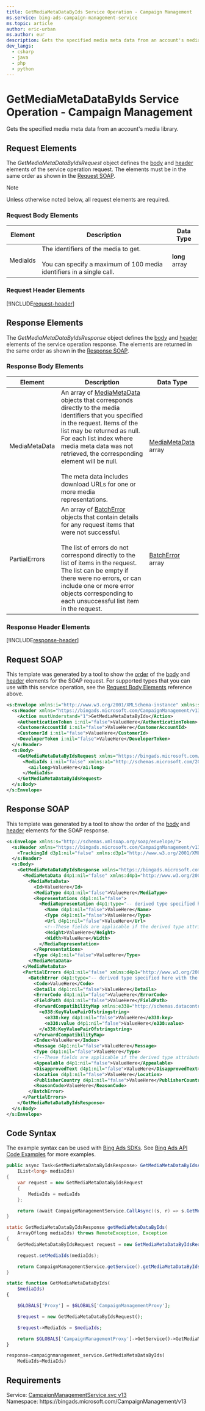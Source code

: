 ```yaml
---
title: GetMediaMetaDataByIds Service Operation - Campaign Management
ms.service: bing-ads-campaign-management-service
ms.topic: article
author: eric-urban
ms.author: eur
description: Gets the specified media meta data from an account's media library.
dev_langs: 
  - csharp
  - java
  - php
  - python
---
```

# GetMediaMetaDataByIds Service Operation - Campaign Management
Gets the specified media meta data from an account's media library.

## <a name="request"></a>Request Elements
The *GetMediaMetaDataByIdsRequest* object defines the [body](#request-body) and [header](#request-header) elements of the service operation request. The elements must be in the same order as shown in the [Request SOAP](#request-soap). 

> [!NOTE]
> Unless otherwise noted below, all request elements are required.

### <a name="request-body"></a>Request Body Elements

|Element|Description|Data Type|
|-----------|---------------|-------------|
|<a name="mediaids"></a>MediaIds|The identifiers of the media to get.<br/><br/>You can specify a maximum of 100 media identifiers in a single call.|**long** array|

### <a name="request-header"></a>Request Header Elements
[!INCLUDE[request-header](./includes/request-header.md)]

## <a name="response"></a>Response Elements
The *GetMediaMetaDataByIdsResponse* object defines the [body](#response-body) and [header](#response-header) elements of the service operation response. The elements are returned in the same order as shown in the [Response SOAP](#response-soap).

### <a name="response-body"></a>Response Body Elements

|Element|Description|Data Type|
|-----------|---------------|-------------|
|<a name="mediametadata"></a>MediaMetaData|An array of [MediaMetaData](mediametadata.md) objects that corresponds directly to the media identifiers that you specified in the request. Items of the list may be returned as null. For each list index where media meta data was not retrieved, the corresponding element will be null.<br/><br/>The meta data includes download URLs for one or more media representations.|[MediaMetaData](mediametadata.md) array|
|<a name="partialerrors"></a>PartialErrors|An array of [BatchError](batcherror.md) objects that contain details for any request items that were not successful.<br/><br/>The list of errors do not correspond directly to the list of items in the request. The list can be empty if there were no errors, or can include one or more error objects corresponding to each unsuccessful list item in the request.|[BatchError](batcherror.md) array|

### <a name="response-header"></a>Response Header Elements
[!INCLUDE[response-header](./includes/response-header.md)]

## <a name="request-soap"></a>Request SOAP
This template was generated by a tool to show the [order](../guides/services-protocol.md#element-order) of the [body](#request-body) and [header](#request-header) elements for the SOAP request. For supported types that you can use with this service operation, see the [Request Body Elements](#request-body) reference above.

```xml
<s:Envelope xmlns:i="http://www.w3.org/2001/XMLSchema-instance" xmlns:s="http://schemas.xmlsoap.org/soap/envelope/">
  <s:Header xmlns="https://bingads.microsoft.com/CampaignManagement/v13">
    <Action mustUnderstand="1">GetMediaMetaDataByIds</Action>
    <AuthenticationToken i:nil="false">ValueHere</AuthenticationToken>
    <CustomerAccountId i:nil="false">ValueHere</CustomerAccountId>
    <CustomerId i:nil="false">ValueHere</CustomerId>
    <DeveloperToken i:nil="false">ValueHere</DeveloperToken>
  </s:Header>
  <s:Body>
    <GetMediaMetaDataByIdsRequest xmlns="https://bingads.microsoft.com/CampaignManagement/v13">
      <MediaIds i:nil="false" xmlns:a1="http://schemas.microsoft.com/2003/10/Serialization/Arrays">
        <a1:long>ValueHere</a1:long>
      </MediaIds>
    </GetMediaMetaDataByIdsRequest>
  </s:Body>
</s:Envelope>
```

## <a name="response-soap"></a>Response SOAP
This template was generated by a tool to show the order of the [body](#response-body) and [header](#response-header) elements for the SOAP response.

```xml
<s:Envelope xmlns:s="http://schemas.xmlsoap.org/soap/envelope/">
  <s:Header xmlns="https://bingads.microsoft.com/CampaignManagement/v13">
    <TrackingId d3p1:nil="false" xmlns:d3p1="http://www.w3.org/2001/XMLSchema-instance">ValueHere</TrackingId>
  </s:Header>
  <s:Body>
    <GetMediaMetaDataByIdsResponse xmlns="https://bingads.microsoft.com/CampaignManagement/v13">
      <MediaMetaData d4p1:nil="false" xmlns:d4p1="http://www.w3.org/2001/XMLSchema-instance">
        <MediaMetaData>
          <Id>ValueHere</Id>
          <MediaType d4p1:nil="false">ValueHere</MediaType>
          <Representations d4p1:nil="false">
            <MediaRepresentation d4p1:type="-- derived type specified here with the appropriate prefix --">
              <Name d4p1:nil="false">ValueHere</Name>
              <Type d4p1:nil="false">ValueHere</Type>
              <Url d4p1:nil="false">ValueHere</Url>
              <!--These fields are applicable if the derived type attribute is set to ImageMediaRepresentation-->
              <Height>ValueHere</Height>
              <Width>ValueHere</Width>
            </MediaRepresentation>
          </Representations>
          <Type d4p1:nil="false">ValueHere</Type>
        </MediaMetaData>
      </MediaMetaData>
      <PartialErrors d4p1:nil="false" xmlns:d4p1="http://www.w3.org/2001/XMLSchema-instance">
        <BatchError d4p1:type="-- derived type specified here with the appropriate prefix --">
          <Code>ValueHere</Code>
          <Details d4p1:nil="false">ValueHere</Details>
          <ErrorCode d4p1:nil="false">ValueHere</ErrorCode>
          <FieldPath d4p1:nil="false">ValueHere</FieldPath>
          <ForwardCompatibilityMap xmlns:e338="http://schemas.datacontract.org/2004/07/System.Collections.Generic" d4p1:nil="false">
            <e338:KeyValuePairOfstringstring>
              <e338:key d4p1:nil="false">ValueHere</e338:key>
              <e338:value d4p1:nil="false">ValueHere</e338:value>
            </e338:KeyValuePairOfstringstring>
          </ForwardCompatibilityMap>
          <Index>ValueHere</Index>
          <Message d4p1:nil="false">ValueHere</Message>
          <Type d4p1:nil="false">ValueHere</Type>
          <!--These fields are applicable if the derived type attribute is set to EditorialError-->
          <Appealable d4p1:nil="false">ValueHere</Appealable>
          <DisapprovedText d4p1:nil="false">ValueHere</DisapprovedText>
          <Location d4p1:nil="false">ValueHere</Location>
          <PublisherCountry d4p1:nil="false">ValueHere</PublisherCountry>
          <ReasonCode>ValueHere</ReasonCode>
        </BatchError>
      </PartialErrors>
    </GetMediaMetaDataByIdsResponse>
  </s:Body>
</s:Envelope>
```

## <a name="example"></a>Code Syntax
The example syntax can be used with [Bing Ads SDKs](../guides/client-libraries.md). See [Bing Ads API Code Examples](../guides/code-examples.md) for more examples.
```csharp
public async Task<GetMediaMetaDataByIdsResponse> GetMediaMetaDataByIdsAsync(
	IList<long> mediaIds)
{
	var request = new GetMediaMetaDataByIdsRequest
	{
		MediaIds = mediaIds
	};

	return (await CampaignManagementService.CallAsync((s, r) => s.GetMediaMetaDataByIdsAsync(r), request));
}
```
```java
static GetMediaMetaDataByIdsResponse getMediaMetaDataByIds(
	ArrayOflong mediaIds) throws RemoteException, Exception
{
	GetMediaMetaDataByIdsRequest request = new GetMediaMetaDataByIdsRequest();

	request.setMediaIds(mediaIds);

	return CampaignManagementService.getService().getMediaMetaDataByIds(request);
}
```
```php
static function GetMediaMetaDataByIds(
	$mediaIds)
{

	$GLOBALS['Proxy'] = $GLOBALS['CampaignManagementProxy'];

	$request = new GetMediaMetaDataByIdsRequest();

	$request->MediaIds = $mediaIds;

	return $GLOBALS['CampaignManagementProxy']->GetService()->GetMediaMetaDataByIds($request);
}
```
```python
response=campaignmanagement_service.GetMediaMetaDataByIds(
	MediaIds=MediaIds)
```

## Requirements
Service: [CampaignManagementService.svc v13](https://campaign.api.bingads.microsoft.com/Api/Advertiser/CampaignManagement/v13/CampaignManagementService.svc)  
Namespace: https\://bingads.microsoft.com/CampaignManagement/v13  

